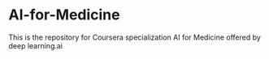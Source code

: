 # AI-for-Medicine
This is the repository for Coursera specialization AI for Medicine offered by deep learning.ai 
